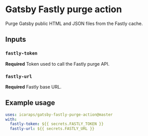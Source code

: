 # Gatsby Fastly purge action

Purge Gatsby public HTML and JSON files from the Fastly cache.

## Inputs

### `fastly-token`

**Required** Token used to call the Fastly purge API.

### `fastly-url`

**Required** Fastly base URL.

## Example usage

```yaml
uses: icaraps/gatsby-fastly-purge-action@master
with:
  fastly-token: ${{ secrets.FASTLY_TOKEN }}
  fastly-url: ${{ secrets.FASTLY_URL }}
```